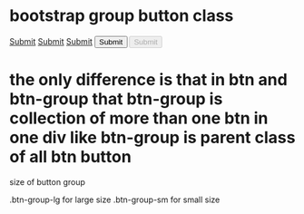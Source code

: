 # bootstrap group button class
<div class="btn-group">
<a href="" class="btn btn-primary btn-lg active">Submit</a>
<a href="" class="btn btn-secondry">Submit</a>
<a href="" class="btn btn-success btn-sm disabled">Submit</a>
<button type="button" class="btn btn-danger">Submit</button>
<button type="button" class="btn btn-warning" disabled>Submit</button>
</div>

# the only difference is that in btn and btn-group that btn-group is collection of more than one btn in one div like btn-group is parent class of all btn button

size of button group

.btn-group-lg for large size 
.btn-group-sm for small size
